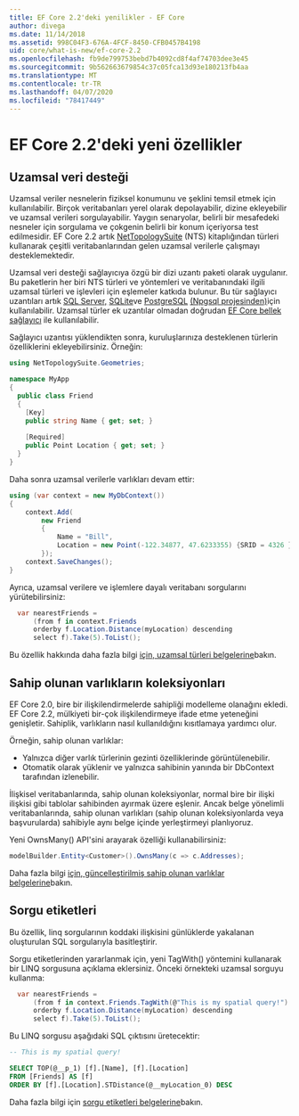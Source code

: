 ```yaml
---
title: EF Core 2.2'deki yenilikler - EF Core
author: divega
ms.date: 11/14/2018
ms.assetid: 998C04F3-676A-4FCF-8450-CFB0457B4198
uid: core/what-is-new/ef-core-2.2
ms.openlocfilehash: fb9de799753bebd7b4092cd8f4af74703dee3e45
ms.sourcegitcommit: 9b562663679854c37c05fca13d93e180213fb4aa
ms.translationtype: MT
ms.contentlocale: tr-TR
ms.lasthandoff: 04/07/2020
ms.locfileid: "78417449"
---
```

# <a name="new-features-in-ef-core-22"></a>EF Core 2.2'deki yeni özellikler

## <a name="spatial-data-support"></a>Uzamsal veri desteği

Uzamsal veriler nesnelerin fiziksel konumunu ve şeklini temsil etmek için kullanılabilir.
Birçok veritabanları yerel olarak depolayabilir, dizine ekleyebilir ve uzamsal verileri sorgulayabilir.
Yaygın senaryolar, belirli bir mesafedeki nesneler için sorgulama ve çokgenin belirli bir konum içeriyorsa test edilmesidir.
EF Core 2.2 artık [NetTopologySuite](https://github.com/NetTopologySuite/NetTopologySuite) (NTS) kitaplığından türleri kullanarak çeşitli veritabanlarından gelen uzamsal verilerle çalışmayı desteklemektedir.

Uzamsal veri desteği sağlayıcıya özgü bir dizi uzantı paketi olarak uygulanır.
Bu paketlerin her biri NTS türleri ve yöntemleri ve veritabanındaki ilgili uzamsal türleri ve işlevleri için eşlemeler katkıda bulunur.
Bu tür sağlayıcı uzantıları artık [SQL Server,](https://www.nuget.org/packages/Microsoft.EntityFrameworkCore.SqlServer.NetTopologySuite/) [SQLite](https://www.nuget.org/packages/Microsoft.EntityFrameworkCore.Sqlite.NetTopologySuite/)ve [PostgreSQL](https://www.nuget.org/packages/Npgsql.EntityFrameworkCore.PostgreSQL.NetTopologySuite/) [(Npgsql projesinden)](https://www.npgsql.org/)için kullanılabilir.
Uzamsal türler ek uzantılar olmadan doğrudan [EF Core bellek sağlayıcı](xref:core/providers/in-memory/index) ile kullanılabilir.

Sağlayıcı uzantısı yüklendikten sonra, kuruluşlarınıza desteklenen türlerin özelliklerini ekleyebilirsiniz. Örneğin:

``` csharp
using NetTopologySuite.Geometries;

namespace MyApp
{
  public class Friend
  {
    [Key]
    public string Name { get; set; }
  
    [Required]
    public Point Location { get; set; }
  }
}
```

Daha sonra uzamsal verilerle varlıkları devam ettir:

``` csharp
using (var context = new MyDbContext())
{
    context.Add(
        new Friend
        {
            Name = "Bill",
            Location = new Point(-122.34877, 47.6233355) {SRID = 4326 }
        });
    context.SaveChanges();
}
```

Ayrıca, uzamsal verilere ve işlemlere dayalı veritabanı sorgularını yürütebilirsiniz:

``` csharp
  var nearestFriends =
      (from f in context.Friends
      orderby f.Location.Distance(myLocation) descending
      select f).Take(5).ToList();
```

Bu özellik hakkında daha fazla bilgi [için, uzamsal türleri belgelerine](xref:core/modeling/spatial)bakın.

## <a name="collections-of-owned-entities"></a>Sahip olunan varlıkların koleksiyonları

EF Core 2.0, bire bir ilişkilendirmelerde sahipliği modelleme olanağını ekledi.
EF Core 2.2, mülkiyeti bir-çok ilişkilendirmeye ifade etme yeteneğini genişletir.
Sahiplik, varlıkların nasıl kullanıldığını kısıtlamaya yardımcı olur.

Örneğin, sahip olunan varlıklar:

- Yalnızca diğer varlık türlerinin gezinti özelliklerinde görüntülenebilir.
- Otomatik olarak yüklenir ve yalnızca sahibinin yanında bir DbContext tarafından izlenebilir.

İlişkisel veritabanlarında, sahip olunan koleksiyonlar, normal bire bir ilişki ilişkisi gibi tablolar sahibinden ayırmak üzere eşlenir.
Ancak belge yönelimli veritabanlarında, sahip olunan varlıkları (sahip olunan koleksiyonlarda veya başvurularda) sahibiyle aynı belge içinde yerleştirmeyi planlıyoruz.

Yeni OwnsMany() API'sini arayarak özelliği kullanabilirsiniz:

``` csharp
modelBuilder.Entity<Customer>().OwnsMany(c => c.Addresses);
```

Daha fazla bilgi [için, güncelleştirilmiş sahip olunan varlıklar belgelerine](xref:core/modeling/owned-entities#collections-of-owned-types)bakın.

## <a name="query-tags"></a>Sorgu etiketleri

Bu özellik, linq sorgularının koddaki ilişkisini günlüklerde yakalanan oluşturulan SQL sorgularıyla basitleştirir.

Sorgu etiketlerinden yararlanmak için, yeni TagWith() yöntemini kullanarak bir LINQ sorgusuna açıklama eklersiniz.
Önceki örnekteki uzamsal sorguyu kullanma:

``` csharp
  var nearestFriends =
      (from f in context.Friends.TagWith(@"This is my spatial query!")
      orderby f.Location.Distance(myLocation) descending
      select f).Take(5).ToList();
```

Bu LINQ sorgusu aşağıdaki SQL çıktısını üretecektir:

``` sql
-- This is my spatial query!

SELECT TOP(@__p_1) [f].[Name], [f].[Location]
FROM [Friends] AS [f]
ORDER BY [f].[Location].STDistance(@__myLocation_0) DESC
```

Daha fazla bilgi için [sorgu etiketleri belgelerine](xref:core/querying/tags)bakın.

